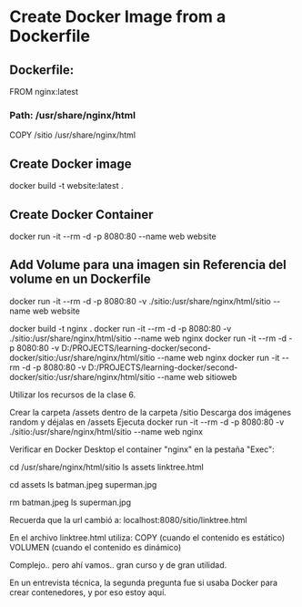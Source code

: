 # Create Docker Image from a Dockerfile

## Dockerfile:
FROM nginx:latest

### Path: /usr/share/nginx/html
COPY /sitio /usr/share/nginx/html 

## Create Docker image
docker build -t website:latest .

## Create Docker Container
docker run -it --rm -d -p 8080:80 --name web website

## Add Volume para una imagen sin Referencia del volume en un Dockerfile
docker run -it --rm -d -p 8080:80 -v ./sitio:/usr/share/nginx/html/sitio --name web website


docker build -t nginx .
docker run -it --rm -d -p 8080:80 -v ./sitio:/usr/share/nginx/html/sitio --name web nginx
docker run -it --rm -d -p 8080:80 -v D:/PROJECTS/learning-docker/second-docker/sitio:/usr/share/nginx/html/sitio --name web nginx
docker run -it --rm -d -p 8080:80 -v D:/PROJECTS/learning-docker/second-docker/sitio:/usr/share/nginx/html/sitio --name web sitioweb


Utilizar los recursos de la clase 6.

Crear la carpeta /assets dentro de la carpeta /sitio 
Descarga dos imágenes random y déjalas en /assets 
Ejecuta 
docker run -it --rm -d -p 8080:80 -v ./sitio:/usr/share/nginx/html/sitio --name web nginx 

Verificar en Docker Desktop el container "nginx" en la pestaña "Exec":

cd /usr/share/nginx/html/sitio
ls
assets linktree.html

cd assets
ls
batman.jpeg superman.jpg

rm batman.jpeg
ls
superman.jpg

Recuerda que la url cambió a: localhost:8080/sitio/linktree.html

En el archivo linktree.html utiliza: COPY (cuando el contenido es estático) VOLUMEN (cuando el contenido es dinámico)

Complejo.. pero ahí vamos.. gran curso y de gran utilidad.

En un entrevista técnica, la segunda pregunta fue si usaba Docker para crear contenedores, y por eso estoy aquí.